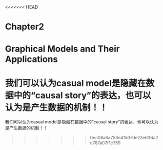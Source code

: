 <<<<<<< HEAD
# Chapter2
# Graphical Models and Their Applications

我们可以认为casual model是隐藏在数据中的“causal story”的表达，也可以认为是产生数据的机制！！
=======
我们可以认为casual model是隐藏在数据中的“causal story”的表达，也可以认为是产生数据的机制！！
>>>>>>> 0ec08a8a753e41507de23e636a2c787a07f1c759
